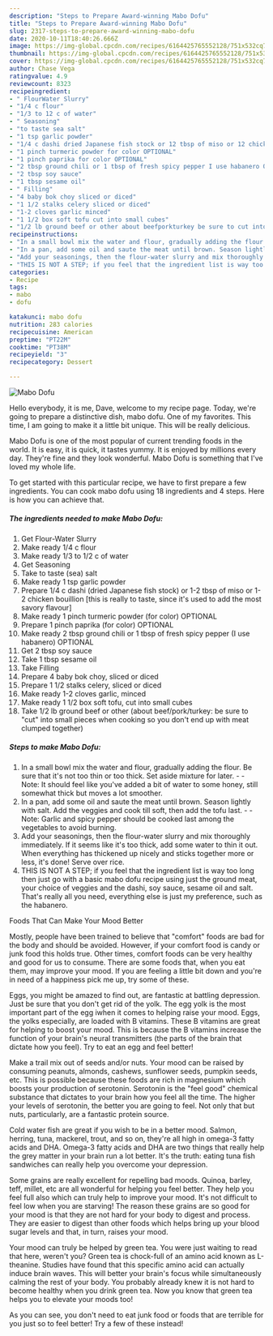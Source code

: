 ```yaml
---
description: "Steps to Prepare Award-winning Mabo Dofu"
title: "Steps to Prepare Award-winning Mabo Dofu"
slug: 2317-steps-to-prepare-award-winning-mabo-dofu
date: 2020-10-11T18:40:26.666Z
image: https://img-global.cpcdn.com/recipes/6164425765552128/751x532cq70/mabo-dofu-recipe-main-photo.jpg
thumbnail: https://img-global.cpcdn.com/recipes/6164425765552128/751x532cq70/mabo-dofu-recipe-main-photo.jpg
cover: https://img-global.cpcdn.com/recipes/6164425765552128/751x532cq70/mabo-dofu-recipe-main-photo.jpg
author: Chase Vega
ratingvalue: 4.9
reviewcount: 8323
recipeingredient:
- " FlourWater Slurry"
- "1/4 c flour"
- "1/3 to 12 c of water"
- " Seasoning"
- "to taste sea salt"
- "1 tsp garlic powder"
- "1/4 c dashi dried Japanese fish stock or 12 tbsp of miso or 12 chicken bouillion this is really to taste since its used to add the most savory flavour"
- "1 pinch turmeric powder for color OPTIONAL"
- "1 pinch paprika for color OPTIONAL"
- "2 tbsp ground chili or 1 tbsp of fresh spicy pepper I use habanero OPTIONAL"
- "2 tbsp soy sauce"
- "1 tbsp sesame oil"
- " Filling"
- "4 baby bok choy sliced or diced"
- "1 1/2 stalks celery sliced or diced"
- "1-2 cloves garlic minced"
- "1 1/2 box soft tofu cut into small cubes"
- "1/2 lb ground beef or other about beefporkturkey be sure to cut into small pieces when cooking so you dont end up with meat clumped together"
recipeinstructions:
- "In a small bowl mix the water and flour, gradually adding the flour. Be sure that it&#39;s not too thin or too thick. Set aside mixture for later.   Note: It should feel like you&#39;ve added a bit of water to some honey, still somewhat thick but moves a lot smoother."
- "In a pan, add some oil and saute the meat until brown. Season lightly with salt. Add the veggies and cook till soft, then add the tofu last.  Note: Garlic and spicy pepper should be cooked last among the vegetables to avoid burning."
- "Add your seasonings, then the flour-water slurry and mix thoroughly immediately. If it seems like it&#39;s too thick, add some water to thin it out. When everything has thickened up nicely and sticks together more or less, it&#39;s done! Serve over rice."
- "THIS IS NOT A STEP; if you feel that the ingredient list is way too long then just go with a basic mabo dofu recipe using just the ground meat, your choice of veggies and the dashi, soy sauce, sesame oil and salt. That&#39;s really all you need, everything else is just my preference, such as the habanero."
categories:
- Recipe
tags:
- mabo
- dofu

katakunci: mabo dofu 
nutrition: 283 calories
recipecuisine: American
preptime: "PT22M"
cooktime: "PT38M"
recipeyield: "3"
recipecategory: Dessert

---
```



![Mabo Dofu](https://img-global.cpcdn.com/recipes/6164425765552128/751x532cq70/mabo-dofu-recipe-main-photo.jpg)

Hello everybody, it is me, Dave, welcome to my recipe page. Today, we're going to prepare a distinctive dish, mabo dofu. One of my favorites. This time, I am going to make it a little bit unique. This will be really delicious.

Mabo Dofu is one of the most popular of current trending foods in the world. It is easy, it is quick, it tastes yummy. It is enjoyed by millions every day. They're fine and they look wonderful. Mabo Dofu is something that I've loved my whole life.




To get started with this particular recipe, we have to first prepare a few ingredients. You can cook mabo dofu using 18 ingredients and 4 steps. Here is how you can achieve that.

<!--inarticleads1-->

##### The ingredients needed to make Mabo Dofu:

1. Get  Flour-Water Slurry
1. Make ready 1/4 c flour
1. Make ready 1/3 to 1/2 c of water
1. Get  Seasoning
1. Take to taste (sea) salt
1. Make ready 1 tsp garlic powder
1. Prepare 1/4 c dashi (dried Japanese fish stock) or 1-2 tbsp of miso or 1-2 chicken bouillion [this is really to taste, since it&#39;s used to add the most savory flavour]
1. Make ready 1 pinch turmeric powder (for color) OPTIONAL
1. Prepare 1 pinch paprika (for color) OPTIONAL
1. Make ready 2 tbsp ground chili or 1 tbsp of fresh spicy pepper (I use habanero) OPTIONAL
1. Get 2 tbsp soy sauce
1. Take 1 tbsp sesame oil
1. Take  Filling
1. Prepare 4 baby bok choy, sliced or diced
1. Prepare 1 1/2 stalks celery, sliced or diced
1. Make ready 1-2 cloves garlic, minced
1. Make ready 1 1/2 box soft tofu, cut into small cubes
1. Take 1/2 lb ground beef or other (about beef/pork/turkey: be sure to &#34;cut&#34; into small pieces when cooking so you don&#39;t end up with meat clumped together)




<!--inarticleads2-->

##### Steps to make Mabo Dofu:

1. In a small bowl mix the water and flour, gradually adding the flour. Be sure that it&#39;s not too thin or too thick. Set aside mixture for later.  -  - Note: It should feel like you&#39;ve added a bit of water to some honey, still somewhat thick but moves a lot smoother.
1. In a pan, add some oil and saute the meat until brown. Season lightly with salt. Add the veggies and cook till soft, then add the tofu last. -  - Note: Garlic and spicy pepper should be cooked last among the vegetables to avoid burning.
1. Add your seasonings, then the flour-water slurry and mix thoroughly immediately. If it seems like it&#39;s too thick, add some water to thin it out. When everything has thickened up nicely and sticks together more or less, it&#39;s done! Serve over rice.
1. THIS IS NOT A STEP; if you feel that the ingredient list is way too long then just go with a basic mabo dofu recipe using just the ground meat, your choice of veggies and the dashi, soy sauce, sesame oil and salt. That&#39;s really all you need, everything else is just my preference, such as the habanero.




Foods That Can Make Your Mood Better


Mostly, people have been trained to believe that "comfort" foods are bad for the body and should be avoided. However, if your comfort food is candy or junk food this holds true. Other times, comfort foods can be very healthy and good for us to consume. There are some foods that, when you eat them, may improve your mood. If you are feeling a little bit down and you're in need of a happiness pick me up, try some of these.

Eggs, you might be amazed to find out, are fantastic at battling depression. Just be sure that you don't get rid of the yolk. The egg yolk is the most important part of the egg iwhen it comes to helping raise your mood. Eggs, the yolks especially, are loaded with B vitamins. These B vitamins are great for helping to boost your mood. This is because the B vitamins increase the function of your brain's neural transmitters (the parts of the brain that dictate how you feel). Try to eat an egg and feel better!

Make a trail mix out of seeds and/or nuts. Your mood can be raised by consuming peanuts, almonds, cashews, sunflower seeds, pumpkin seeds, etc. This is possible because these foods are rich in magnesium which boosts your production of serotonin. Serotonin is the "feel good" chemical substance that dictates to your brain how you feel all the time. The higher your levels of serotonin, the better you are going to feel. Not only that but nuts, particularly, are a fantastic protein source.

Cold water fish are great if you wish to be in a better mood. Salmon, herring, tuna, mackerel, trout, and so on, they're all high in omega-3 fatty acids and DHA. Omega-3 fatty acids and DHA are two things that really help the grey matter in your brain run a lot better. It's the truth: eating tuna fish sandwiches can really help you overcome your depression. 

Some grains are really excellent for repelling bad moods. Quinoa, barley, teff, millet, etc are all wonderful for helping you feel better. They help you feel full also which can truly help to improve your mood. It's not difficult to feel low when you are starving! The reason these grains are so good for your mood is that they are not hard for your body to digest and process. They are easier to digest than other foods which helps bring up your blood sugar levels and that, in turn, raises your mood.

Your mood can truly be helped by green tea. You were just waiting to read that here, weren't you? Green tea is chock-full of an amino acid known as L-theanine. Studies have found that this specific amino acid can actually induce brain waves. This will better your brain's focus while simultaneously calming the rest of your body. You probably already knew it is not hard to become healthy when you drink green tea. Now you know that green tea helps you to elevate your moods too!

As you can see, you don't need to eat junk food or foods that are terrible for you just so to feel better! Try a few of these instead!

